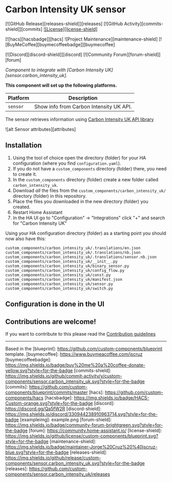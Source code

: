 # Carbon Intensity UK sensor

[![GitHub Release][releases-shield]][releases]
[![GitHub Activity][commits-shield]][commits]
[![License][license-shield]](LICENSE)

[![hacs][hacsbadge]][hacs]
![Project Maintenance][maintenance-shield]
[![BuyMeCoffee][buymecoffeebadge]][buymecoffee]

[![Discord][discord-shield]][discord]
[![Community Forum][forum-shield]][forum]

_Component to integrate with [Carbon Intensity UK][sensor.carbon_intensity_uk]._

**This component will set up the following platforms.**

Platform | Description
-- | --
`sensor` | Show info from Carbon Intensity UK API.

The sensor retrieves information using [Carbon Intensity UK API library](https://github.com/jscruz/carbonintensity)

![alt Sensor attributes][attributes]

## Installation

1. Using the tool of choice open the directory (folder) for your HA configuration (where you find `configuration.yaml`).
2. If you do not have a `custom_components` directory (folder) there, you need to create it.
3. In the `custom_components` directory (folder) create a new folder called `carbon_intensity_uk`.
4. Download _all_ the files from the `custom_components/carbon_intensity_uk/` directory (folder) in this repository.
5. Place the files you downloaded in the new directory (folder) you created.
6. Restart Home Assistant
7. In the HA UI go to "Configuration" -> "Integrations" click "+" and search for "Carbon Intensity UK"

Using your HA configuration directory (folder) as a starting point you should now also have this:

```text
custom_components/carbon_intensity_uk/.translations/en.json
custom_components/carbon_intensity_uk/.translations/nb.json
custom_components/carbon_intensity_uk/.translations/sensor.nb.json
custom_components/carbon_intensity_uk/__init__.py
custom_components/carbon_intensity_uk/binary_sensor.py
custom_components/carbon_intensity_uk/config_flow.py
custom_components/carbon_intensity_uk/const.py
custom_components/carbon_intensity_uk/manifest.json
custom_components/carbon_intensity_uk/sensor.py
custom_components/carbon_intensity_uk/switch.py
```

## Configuration is done in the UI

<!---->

## Contributions are welcome!

If you want to contribute to this please read the [Contribution guidelines](CONTRIBUTING.md)

***

Based in the [blueprint]: https://github.com/custom-components/blueprint template.
[buymecoffee]: https://www.buymeacoffee.com/jscruz
[buymecoffeebadge]: https://img.shields.io/badge/buy%20me%20a%20coffee-donate-yellow.svg?style=for-the-badge
[commits-shield]: https://img.shields.io/github/commit-activity/y/custom-components/sensor.carbon_intensity_uk.svg?style=for-the-badge
[commits]: https://github.com/custom-components/blueprint/commits/master
[hacs]: https://github.com/custom-components/hacs
[hacsbadge]: https://img.shields.io/badge/HACS-Custom-orange.svg?style=for-the-badge
[discord]: https://discord.gg/Qa5fW2R
[discord-shield]: https://img.shields.io/discord/330944238910963714.svg?style=for-the-badge
[exampleimg]: example.png
[forum-shield]: https://img.shields.io/badge/community-forum-brightgreen.svg?style=for-the-badge
[forum]: https://community.home-assistant.io/
[license-shield]: https://img.shields.io/github/license/custom-components/blueprint.svg?style=for-the-badge
[maintenance-shield]: https://img.shields.io/badge/maintainer-Jorge%20Cruz%20%40jscruz-blue.svg?style=for-the-badge
[releases-shield]: https://img.shields.io/github/release/custom-components/sensor.carbon_intensity_uk.svg?style=for-the-badge
[releases]: https://github.com/custom-components/sensor.carbon_intensity_uk/releases
